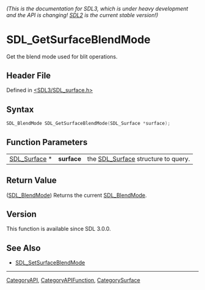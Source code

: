 ###### (This is the documentation for SDL3, which is under heavy development and the API is changing! [SDL2](https://wiki.libsdl.org/SDL2/) is the current stable version!)
# SDL_GetSurfaceBlendMode

Get the blend mode used for blit operations.

## Header File

Defined in [<SDL3/SDL_surface.h>](https://github.com/libsdl-org/SDL/blob/main/include/SDL3/SDL_surface.h)

## Syntax

```c
SDL_BlendMode SDL_GetSurfaceBlendMode(SDL_Surface *surface);
```

## Function Parameters

|                              |             |                                                    |
| ---------------------------- | ----------- | -------------------------------------------------- |
| [SDL_Surface](SDL_Surface) * | **surface** | the [SDL_Surface](SDL_Surface) structure to query. |

## Return Value

([SDL_BlendMode](SDL_BlendMode)) Returns the current
[SDL_BlendMode](SDL_BlendMode).

## Version

This function is available since SDL 3.0.0.

## See Also

- [SDL_SetSurfaceBlendMode](SDL_SetSurfaceBlendMode)

----
[CategoryAPI](CategoryAPI), [CategoryAPIFunction](CategoryAPIFunction), [CategorySurface](CategorySurface)

